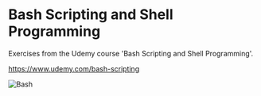 # Bash Scripting and Shell Programming

Exercises from the Udemy course 'Bash Scripting and Shell Programming'.

https://www.udemy.com/bash-scripting

![Bash](https://github.com/Lylio/images/blob/master/bash.png)